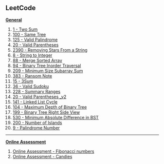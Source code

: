<section>
  <h1>LeetCode</h1>
</section>

<section>
  <a href="https://github.com/ShaharAshe/LeetCode" alt="General"><b><p> General </p></b></a>
  <ol>
    <a href="https://github.com/ShaharAshe/LeetCode/blob/main/leetcode-1-Two_Sum.cpp" alt="1 - Two Sum"><li> 1 - Two Sum </li></a>
    <a href="https://github.com/ShaharAshe/LeetCode/blob/main/leetcode-100-Same_Tree.cpp" alt="100 - Same Tree"><li> 100 - Same Tree </li></a>
    <a href="https://github.com/ShaharAshe/LeetCode/blob/main/leetcode-125-Valid_Palindrome.cpp" alt="125 - Valid Palindrome"><li> 125 - Valid Palindrome </li></a>
    <a href="https://github.com/ShaharAshe/LeetCode/blob/main/leetcode-20-Valid_Parentheses.cpp" alt="20 - Valid Parentheses"><li> 20 - Valid Parentheses </li></a>
    <a href="https://github.com/ShaharAshe/LeetCode/blob/main/leetcode-2390-Removing_Stars_From_a_String.cpp" alt="2390 - Removing Stars From a String"><li> 2390 - Removing Stars From a String </li></a>
    <a href="https://github.com/ShaharAshe/LeetCode/blob/main/leetcode-8-String_to_Integer.cpp" alt="8 - String to Integer"><li> 8 - String to Integer </li></a>
    <a href="https://github.com/ShaharAshe/LeetCode/blob/main/leetcode-88-Merge_Sorted_Array.cpp" alt="88 - Merge Sorted Array"><li> 88 - Merge Sorted Array </li></a>
    <a href="https://github.com/ShaharAshe/LeetCode/blob/main/leetcode-94-Binary_Tree_Inorder_Traversal.cpp" alt="94 - Binary Tree Inorder Traversal"><li> 94 - Binary Tree Inorder Traversal </li></a>
    <a href="https://github.com/ShaharAshe/LeetCode/blob/main/leetcode-209-Minimum_Size_Subarray_Sum.cpp" alt="209 - Minimum Size Subarray_Sum"><li> 209 - Minimum Size Subarray Sum </li></a>
    <a href="https://github.com/ShaharAshe/LeetCode/blob/main/leetcode-383-Ransom_Note.cpp" alt="383 - Ransom Note"><li> 383 - Ransom Note </li></a>
    <a href="https://github.com/ShaharAshe/LeetCode/blob/main/leetcode_15_3Sum.java" alt="15 - 3Sum"><li> 15 - 3Sum </li></a>
    <a href="https://github.com/ShaharAshe/LeetCode/blob/main/leetcode-36-Valid_Sudoku.cpp" alt="36 - Valid Sudoku"><li> 36 - Valid Sudoku </li></a>
    <a href="https://github.com/ShaharAshe/LeetCode/blob/main/leetcode_228_SummaryRanges.java" alt="228 - Summary Ranges"><li> 228 - Summary Ranges </li></a>
    <a href="https://github.com/ShaharAshe/LeetCode/blob/main/leetcode-20-Valid_Parentheses_v2.cpp" alt="20 - Valid Parentheses _v2"><li> 20 - Valid Parentheses _v2 </li></a>
    <a href="https://github.com/ShaharAshe/LeetCode/blob/main/leetcode-141-Linked_list_cycle.cpp" alt="141 - Linked List Cycle"><li> 141 - Linked List Cycle </li></a>
    <a href="https://github.com/ShaharAshe/LeetCode/blob/main/leetcode-104-Maximum_Depth_of_Binary_Tree.cpp" alt="104 - Maximum Depth of Binary Tree"><li> 104 - Maximum Depth of Binary Tree </li></a>
    <a href="https://github.com/ShaharAshe/LeetCode/blob/main/leetcode-199-Binary_Tree_Right_Side_View.cpp" alt="199 - Binary Tree Right Side View"><li> 199 - Binary Tree Right Side View </li></a>
    <a href="https://github.com/ShaharAshe/LeetCode/blob/main/leetcode-530-Minimum_Absolute_Difference_in_BST.cpp" alt="530 - Minimum Absolute Difference in BST"><li> 530 - Minimum Absolute Difference in BST </li></a>
    <a href="https://github.com/ShaharAshe/LeetCode/blob/main/leetcode-200-Number_of_Islands.cpp" alt="200 - Number of Islands"><li> 200 - Number of Islands </li></a>
    <a href="https://github.com/ShaharAshe/LeetCode/blob/main/leetcode-9-Palindrome_Number.py" alt="9 - Palindrome Number"><li> 9 - Palindrome Number </li></a>
  </ol>
</section>

<hr>

<section>
  <a href="https://github.com/ShaharAshe/LeetCode/tree/main/onlineAssessment" alt="Online Assessment"><b><p> Online Assessment </p></b></a>
  <ol>
    <a href="https://github.com/ShaharAshe/LeetCode/blob/main/onlineAssessment/leetcode-onlineAssessment-Fibonacci_numbers.cpp" alt="Online Assessment - Fibonacci numbers"><li> Online Assessment - Fibonacci numbers </li></a>
    <a href="https://github.com/ShaharAshe/LeetCode/blob/main/onlineAssessment/%E2%80%8F%E2%80%8Fleetcode-onlineAssessment-Candies.cpp" alt="Online Assessment - Candies"><li> Online Assessment - Candies </li></a>
  </ol>
</section>
